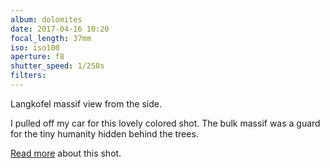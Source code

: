 ```yaml
---
album: dolomites
date: 2017-04-16 10:20
focal_length: 37mm
iso: iso100
aperture: f8
shutter_speed: 1/250s
filters:
---
```


Langkofel massif view from the side.

I pulled off my car for this lovely colored shot. The bulk massif was a guard for the tiny humanity hidden behind the trees.

[Read more](<{% link shutterbug/blog/_posts/2017-06-21-dolomites-photography-sunrise-langkofel.md %}>) about this shot.
